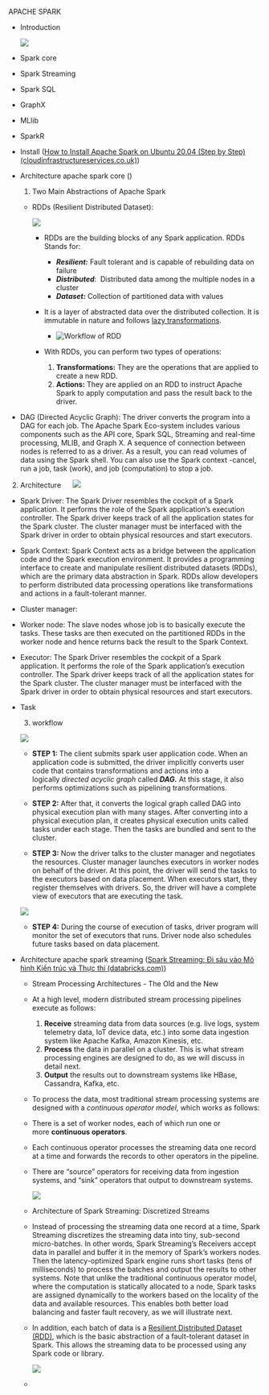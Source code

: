 APACHE SPARK 

* Introduction

  ![](https://d1jnx9ba8s6j9r.cloudfront.net/blog/wp-content/uploads/2018/09/001-768x583.png)
  
- Spark core

- Spark Streaming

- Spark SQL

- GraphX

- MLlib

- SparkR
* Install ([How to Install Apache Spark on Ubuntu 20.04 (Step by Step) (cloudinfrastructureservices.co.uk)](https://cloudinfrastructureservices.co.uk/how-to-install-apache-spark-on-ubuntu-20-04/))

* Architecture apache spark core ()
  
  1. Two Main Abstractions of Apache Spark
  * RDDs (Resilient Distributed Dataset): 

    ![](https://d1jnx9ba8s6j9r.cloudfront.net/blog/wp-content/uploads/2018/07/Partitions.png)
    
    - RDDs are the building blocks of any Spark application. RDDs Stands for:
      
      * **_Resilient:_** Fault tolerant and is capable of rebuilding data on failure
      * **_Distributed_**:  Distributed data among the multiple nodes in a cluster
      * **_Dataset:_** Collection of partitioned data with values
    * It is a layer of abstracted data over the distributed collection. It is immutable in nature and follows [lazy transformations](https://www.edureka.co/blog/spark-tutorial/#Spark_Features).
      
      * ![](https://d1jnx9ba8s6j9r.cloudfront.net/blog/wp-content/uploads/2018/09/Picture1-5-768x266.png "Workflow of RDD")
    
    * With RDDs, you can perform two types of operations:
      
      1. **Transformations:** They are the operations that are applied to create a new RDD.
      2. **Actions:** They are applied on an RDD to instruct Apache Spark to apply computation and pass the result back to the driver.

* DAG (Directed Acyclic Graph): The driver converts the program into a DAG for each job. The Apache Spark Eco-system includes various components such as the API core, Spark SQL, Streaming and real-time processing, MLIB, and Graph X. A sequence of connection between nodes is referred to as a driver. As a result, you can read volumes of data using the Spark shell. You can also use the Spark context -cancel, run a job, task (work), and job (computation) to stop a job.
2. Architecture
       
   ![](https://www.interviewbit.com/blog/wp-content/uploads/2022/06/Spark-Architecture-800x430.png)

+ Spark Driver: The Spark Driver resembles the cockpit of a Spark application. It performs the role of the Spark application’s execution controller. The Spark driver keeps track of all the application states for the Spark cluster. The cluster manager must be interfaced with the Spark driver in order to obtain physical resources and start executors.

+ Spark Context: Spark Context acts as a bridge between the application code and the Spark execution environment. It provides a programming interface to create and manipulate resilient distributed datasets (RDDs), which are the primary data abstraction in Spark. RDDs allow developers to perform distributed data processing operations like transformations and actions in a fault-tolerant manner.

+ Cluster manager: 

+ Worker node: The slave nodes whose job is to basically execute the tasks. These tasks are then executed on the partitioned RDDs in the worker node and hence returns back the result to the Spark Context.

+ Executor: The Spark Driver resembles the cockpit of a Spark application. It performs the role of the Spark application’s execution controller. The Spark driver keeps track of all the application states for the Spark cluster. The cluster manager must be interfaced with the Spark driver in order to obtain physical resources and start executors.

+ Task
  
  3. workflow
  
  ![](https://d1jnx9ba8s6j9r.cloudfront.net/blog/wp-content/uploads/2018/09/Picture9-1-768x430.png)
  
  - **STEP 1:** The client submits spark user application code. When an application code is submitted, the driver implicitly converts user code that contains transformations and actions into a logically _directed acyclic graph_ called _**DAG.**_ At this stage, it also performs optimizations such as pipelining transformations.

  - **STEP 2:** After that, it converts the logical graph called DAG into physical execution plan with many stages. After converting into a physical execution plan, it creates physical execution units called tasks under each stage. Then the tasks are bundled and sent to the cluster.

  - **STEP 3:** Now the driver talks to the cluster manager and negotiates the resources. Cluster manager launches executors in worker nodes on behalf of the driver. At this point, the driver will send the tasks to the executors based on data placement. When executors start, they register themselves with drivers. So, the driver will have a complete view of executors that are executing the task.

  ![](https://d1jnx9ba8s6j9r.cloudfront.net/blog/wp-content/uploads/2018/09/Picture8-2.png)

  - **STEP 4:** During the course of execution of tasks, driver program will monitor the set of executors that runs. Driver node also schedules future tasks based on data placement.
  
* Architecture apache spark streaming ([Spark Streaming: Đi sâu vào Mô hình Kiến trúc và Thực thi (databricks.com)](https://www.databricks.com/blog/2015/07/30/diving-into-apache-spark-streamings-execution-model.html))
  
  - Stream Processing Architectures - The Old and the New
  
  - At a high level, modern distributed stream processing pipelines execute as follows:
    
    1. **Receive** streaming data from data sources (e.g. live logs, system telemetry data, IoT device data, etc.) into some data ingestion system like Apache Kafka, Amazon Kinesis, etc.
    2. **Process** the data in parallel on a cluster. This is what stream processing engines are designed to do, as we will discuss in detail next.
    3. **Output** the results out to downstream systems like HBase, Cassandra, Kafka, etc.
  
  - To process the data, most traditional stream processing systems are designed with a _continuous operator model_, which works as follows:
  * There is a set of worker nodes, each of which run one or more **continuous operators**.
  
  * Each continuous operator processes the streaming data one record at a time and forwards the records to other operators in the pipeline.
  
  * There are “source” operators for receiving data from ingestion systems, and “sink” operators that output to downstream systems.

    ![](https://www.databricks.com/wp-content/uploads/2015/07/image11.png)
  - Architecture of Spark Streaming: Discretized Streams
  
  - Instead of processing the streaming data one record at a time, Spark Streaming discretizes the streaming data into tiny, sub-second micro-batches. In other words, Spark Streaming’s Receivers accept data in parallel and buffer it in the memory of Spark’s workers nodes. Then the latency-optimized Spark engine runs short tasks (tens of milliseconds) to process the batches and output the results to other systems. Note that unlike the traditional continuous operator model, where the computation is statically allocated to a node, Spark tasks are assigned dynamically to the workers based on the locality of the data and available resources. This enables both better load balancing and faster fault recovery, as we will illustrate next.
  
  - In addition, each batch of data is a [Resilient Distributed Dataset (RDD)](https://www.databricks.com/glossary/what-is-rdd), which is the basic abstraction of a fault-tolerant dataset in Spark. This allows the streaming data to be processed using any Spark code or library.

    ![](https://www.databricks.com/wp-content/uploads/2015/07/image21.png)
  
  - 
